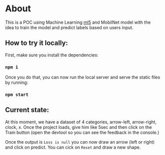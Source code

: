 # About
This is a POC using Machine Learning [ml5](https://ml5js.org/) and MobilNet model with the idea to train the model and predict labels based on users input.

## How to try it locally:
First, make sure you install the dependencies:

### `npm i`

Once you do that, you can now run the local server and serve the static files by running:

### `npm start`

## Current state:

At this moment, we have a dataset of 4 categories, arrow-left, arrow-right, clock, x.
Once the project loads, give him like 5sec and then click on the Train button (open the devtool so you can see the feedback in the console.)

Once the output is `Loss is null` you can now draw an arrow (left or right) and click on predict.
You can cick on `Reset` and draw a new shape.
